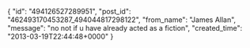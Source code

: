  {
   "id": "494126527289951",
   "post_id": "462493170453287_494044817298122",
   "from_name": "James Allan",
   "message": "no not if u have already acted as a fiction",
   "created_time": "2013-03-19T22:44:48+0000"
 }
